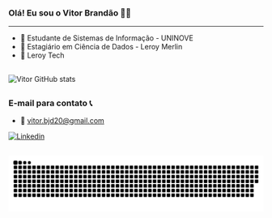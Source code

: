 ### Olá! Eu sou o Vitor Brandão 👋😃

---

- 🏫 Estudante de Sistemas de Informação - UNINOVE
- :green_heart: Estagiário em Ciência de Dados - Leroy Merlin
- :mechanical_arm: Leroy Tech

##

![Vitor GitHub stats](https://github-readme-stats.vercel.app/api?username=brandao20vtr&show_icons=true&theme=tokyonight)

##

### E-mail para contato 📞
- 📧 vitor.bjd20@gmail.com

[![Linkedin](https://img.shields.io/badge/LinkedIn-0077B5?style=for-the-badge&logo=linkedin&logoColor=white)](https://www.linkedin.com/in/vitor-brand%C3%A3o-6955481b1/)

##

 ![Snake animation](https://github.com/brandao20vtr/brandao20vtr/blob/output/github-contribution-grid-snake.svg)
